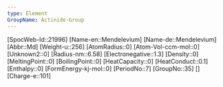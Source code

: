 ```yaml
---
type: Element
GroupName: Actinide-Group
---
```

[SpocWeb-Id::21996]
[Name-en::Mendelevium]
[Name-de::Mendelevium]
[Abbr::Md]
[Weight-u::256]
[AtomRadius::0]
[Atom-Vol-ccm-mol::0]
[Unknown2::0]
[Radius-nm::6.58]
[Electronegative::1.3]
[Density::0]
[MeltingPoint::0]
[BoilingPoint::0]
[HeatCapacity::0]
[HeatConduct::0.1]
[Enthalpy::0]
[FormEnergy-kj-mol::0]
[PeriodNo::7]
[GroupNo::35]
[]
[Charge-e::101]


